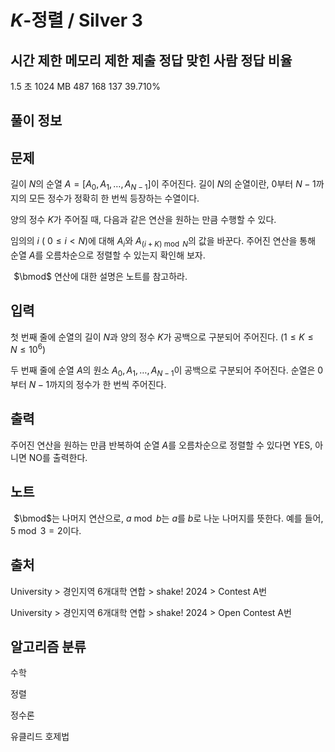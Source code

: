 # $K$-정렬 / Silver 3
 
## 시간 제한	메모리 제한	제출	정답	맞힌 사람	정답 비율
1.5 초	1024 MB	487	168	137	39.710%

## 풀이 정보

## 문제
길이 
$N$의 순열 
$A=[A_0, A_1, \dots, A_{N-1}]$이 주어진다. 길이 
$N$의 순열이란, 
$0$부터 
$N-1$까지의 모든 정수가 정확히 한 번씩 등장하는 수열이다.

양의 정수 
$K$가 주어질 때, 다음과 같은 연산을 원하는 만큼 수행할 수 있다.

임의의 
$i$ (
$0 \leq i < N$)에 대해 
$A_i$와 
$A_{(i+K) \bmod N}$의 값을 바꾼다.
주어진 연산을 통해 순열 
$A$를 오름차순으로 정렬할 수 있는지 확인해 보자.

 
$\bmod$ 연산에 대한 설명은 노트를 참고하라.

## 입력
첫 번째 줄에 순열의 길이 
$N$과 양의 정수 
$K$가 공백으로 구분되어 주어진다. 
$\left(1 \leq K \leq N \leq 10^{6}\right)$ 

두 번째 줄에 순열 
$A$의 원소 
$A_0, A_1, \dots, A_{N-1}$이 공백으로 구분되어 주어진다. 순열은 
$0$부터 
$N-1$까지의 정수가 한 번씩 주어진다.

## 출력
주어진 연산을 원하는 만큼 반복하여 순열 
$A$를 오름차순으로 정렬할 수 있다면 YES, 아니면 NO를 출력한다.

## 노트
 
$\bmod$는 나머지 연산으로, 
$a \bmod b$는 
$a$를 
$b$로 나눈 나머지를 뜻한다. 예를 들어, 
$5 \bmod 3 = 2$이다.

## 출처
University > 경인지역 6개대학 연합 > shake! 2024 > Contest A번

University > 경인지역 6개대학 연합 > shake! 2024 > Open Contest A번

## 알고리즘 분류
수학

정렬

정수론

유클리드 호제법
